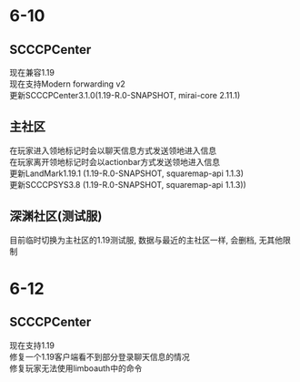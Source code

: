 # 6-10
## SCCCPCenter
现在兼容1.19  
现在支持Modern forwarding v2  
更新SCCCPCenter3.1.0(1.19-R.0-SNAPSHOT, mirai-core 2.11.1)  

## 主社区
在玩家进入领地标记时会以聊天信息方式发送领地进入信息  
在玩家离开领地标记时会以actionbar方式发送领地进入信息  
更新LandMark1.19.1  (1.19-R.0-SNAPSHOT, squaremap-api 1.1.3)  
更新SCCCPSYS3.8 (1.19-R.0-SNAPSHOT, squaremap-api 1.1.3))  

## 深渊社区(测试服)
目前临时切换为主社区的1.19测试服, 数据与最近的主社区一样, 会删档, 无其他限制  

# 6-12
## SCCCPCenter
现在支持1.19  
修复一个1.19客户端看不到部分登录聊天信息的情况  
修复玩家无法使用limboauth中的命令

